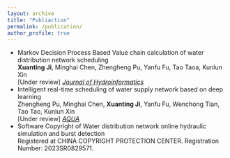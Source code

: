 ```yaml
---
layout: archive
title: "Publiaction"
permalink: /publication/
author_profile: true
---
```

* Markov Decision Process Based Value chain calculation of water distribution network scheduling <br>
  __Xuanting Ji__, Minghai Chen, Zhengheng Pu, Yanfu Fu, Tao Taoa, Kunlun Xin <br>
   \[Under review\] <a href="https://iwaponline.com/jh" target="_blank"> _Journal of Hydroinformatics_ </a>
* Intelligent real-time scheduling of water supply network based on deep learning <br>
  Zhengheng Pu, Minghai Chen, __Xuanting Ji__, Yanfu Fu, Wenchong Tian, Tao Tao, Kunlun Xin <br>
   \[Under review\] <a href="https://iwaponline.com/aqua" target="_blank"> _AQUA_ </a>  
* Software Copyright of Water distribution network online hydraulic simulation and burst detection <br>
  Registered at CHINA COPYRIGHT PROTECTION CENTER. Registration Number: 2023SR0829571. <br>
